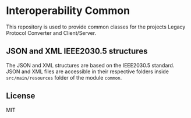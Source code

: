 # Interoperability Common
This repository is used to provide common classes for the projects Legacy Protocol Converter and Client/Server.

## JSON and XML IEEE2030.5 structures

The JSON and XML structures are based on the IEEE2030.5 standard.
JSON and XML files are accessible in their respective folders inside `src/main/resources` folder of the module `common`.

## License

MIT
